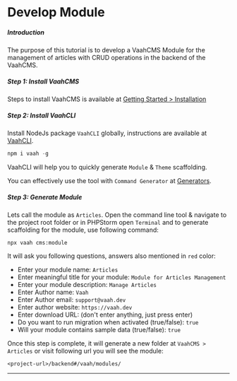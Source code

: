 # Develop Module



##### Introduction

The purpose of this tutorial is to develop a VaahCMS Module for the management of articles with CRUD operations in the backend of the VaahCMS.



##### Step 1: Install VaahCMS

Steps to install VaahCMS is available at [Getting Started > Installation](/vaahcms/installation.md)



##### Step 2: Install VaahCLI

Install NodeJs package `VaahCLI` globally, instructions are available at [VaahCLI](https://www.npmjs.com/package/vaah).

```js
npm i vaah -g
```



VaahCLI will help you to quickly generate `Module` & `Theme` scaffolding.

You can effectively use the tool with `Command Generator` at [Generators](/vaahcms/generators.md).



##### Step 3: Generate Module

Lets call the module as `Articles`. Open the command line tool & navigate to the project root folder or in PHPStorm open `Terminal` and to generate scaffolding for the module, use following command:

```
npx vaah cms:module
```

It will ask you following questions, answers also mentioned in `red` color:

- Enter your module name: `Articles`
- Enter meaningful title for your module: `Module for Articles Management`
- Enter your module description: `Manage Articles`
- Enter Author name: `Vaah`
- Enter Author email: `support@vaah.dev`
- Enter author website: `https://vaah.dev`
- Enter download URL: (don't enter anything, just press enter)
- Do you want to run migration when activated (true/false): `true`
- Will your module contains sample data (true/false): `true`

Once this step is complete, it will generate a new folder at `VaahCMS > Articles` or visit following url you will see the module:

```
<project-url>/backend#/vaah/modules/
```



------

